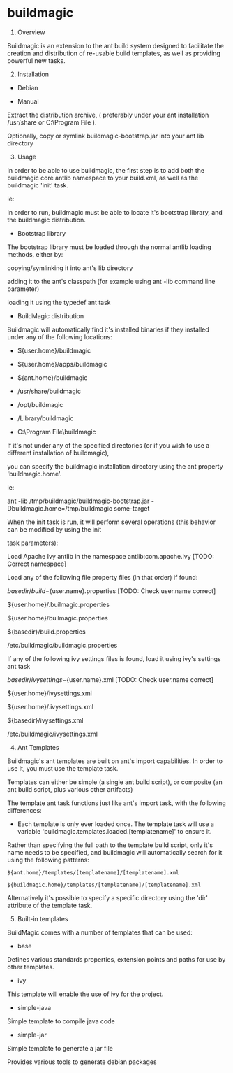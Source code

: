 buildmagic
==========

1) Overview

Buildmagic is an extension to the ant build system designed to facilitate the creation and distribution of re-usable build templates, as well as providing powerful new tasks.

2) Installation

- Debian

- Manual

Extract the distribution archive, ( preferably under your ant installation /usr/share or C:\Program File ).

Optionally, copy or symlink buildmagic-bootstrap.jar into your ant lib directory

3) Usage

In order to be able to use buildmagic, the first step is to add both the buildmagic core antlib namespace to your build.xml, as well as the buildmagic 'init' task.

ie:

<project name="My Project" xmlns:bmc="antlib:com.kloudtek.buildmagic">
  <bmc:init/>
</project>

In order to run, buildmagic must be able to locate it's bootstrap library, and the buildmagic distribution.

* Bootstrap library

The bootstrap library must be loaded through the normal antlib loading methods, either by:

  copying/symlinking it into ant's lib directory

  adding it to the ant's classpath (for example using ant -lib command line parameter)

  loading it using the typedef ant task

* BuildMagic distribution

Buildmagic will automatically find it's installed binaries if they installed under any of the following locations:

- ${user.home}/buildmagic

- ${user.home}/apps/buildmagic

- ${ant.home}/buildmagic

- /usr/share/buildmagic

- /opt/buildmagic

- /Library/buildmagic

- C:\Program File\buildmagic

If it's not under any of the specified directories (or if you wish to use a different installation of buildmagic),

you can specify the buildmagic installation directory using the ant property 'buildmagic.home'.

ie:

ant -lib /tmp/buildmagic/buildmagic-bootstrap.jar -Dbuildmagic.home=/tmp/buildmagic some-target

When the init task is run, it will perform several operations (this behavior can be modified by using the init

task parameters):

Load Apache Ivy antlib in the namespace antlib:com.apache.ivy [TODO: Correct namespace]

Load any of the following file property files (in that order) if found:

  ${basedir}/build-${user.name}.properties [TODO: Check user.name correct]

  ${user.home}/.builmagic.properties

  ${user.home}/builmagic.properties

  ${basedir}/build.properties

  /etc/buildmagic/buildmagic.properties

If any of the following ivy settings files is found, load it using ivy's settings ant task

  ${basedir}/ivysettings-${user.name}.xml [TODO: Check user.name correct]

  ${user.home}/ivysettings.xml

  ${user.home}/.ivysettings.xml

  ${basedir}/ivysettings.xml

  /etc/buildmagic/ivysettings.xml

4) Ant Templates

Buildmagic's ant templates are built on ant's import capabilities. In order to use it, you must use the template task.

Templates can either be simple (a single ant build script), or composite (an ant build script, plus various other artifacts)

The template ant task functions just like ant's import task, with the following differences:

  - Each template is only ever loaded once. The template task will use a variable 'buildmagic.templates.loaded.[templatename]' to ensure it.

  Rather than specifying the full path to the template build script, only it's name needs to be specified, and buildmagic will automatically search for it using the following patterns:

    ${ant.home}/templates/[templatename]/[templatename].xml

    ${buildmagic.home}/templates/[templatename]/[templatename].xml

  Alternatively it's possible to specify a specific directory using the 'dir' attribute of the template task.

5) Built-in templates

BuildMagic comes with a number of templates that can be used:

- base

Defines various standards properties, extension points and paths for use by other templates.

- ivy

This template will enable the use of ivy for the project.

- simple-java

Simple template to compile java code

- simple-jar

Simple template to generate a jar file

Provides various tools to generate debian packages
